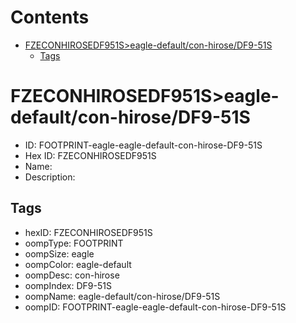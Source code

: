 



Contents
========

* [FZECONHIROSEDF951S>eagle-default/con-hirose/DF9-51S](#fzeconhirosedf951seagle-defaultcon-hirosedf9-51s)
	* [Tags](#tags)

# FZECONHIROSEDF951S>eagle-default/con-hirose/DF9-51S

- ID: FOOTPRINT-eagle-eagle-default-con-hirose-DF9-51S
- Hex ID: FZECONHIROSEDF951S
- Name: 
- Description: 

## Tags

- hexID: FZECONHIROSEDF951S
- oompType: FOOTPRINT
- oompSize: eagle
- oompColor: eagle-default
- oompDesc: con-hirose
- oompIndex: DF9-51S
- oompName: eagle-default/con-hirose/DF9-51S
- oompID: FOOTPRINT-eagle-eagle-default-con-hirose-DF9-51S
